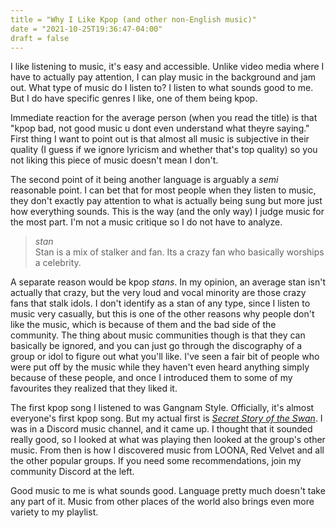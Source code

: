 ```yaml
---
title = "Why I Like Kpop (and other non-English music)"
date = "2021-10-25T19:36:47-04:00"
draft = false
---
```


I like listening to music, it's easy and accessible. Unlike video media where I
have to actually pay attention, I can play music in the background and jam out.
What type of music do I listen to? I listen to what sounds good to me. But I do
have specific genres I like, one of them being kpop.

Immediate reaction for the average person (when you read the title) is that
"kpop bad, not good music u dont even understand what theyre saying."
First thing I want to point out is that almost all music is subjective in their
quality (I guess if we ignore lyricism and whether that's top quality) so you not
liking this piece of music doesn't mean I don't.

The second point of it being another language is arguably a *semi* reasonable point.
I can bet that for most people when they listen to music, they don't exactly pay
attention to what is actually being sung but more just how everything sounds. This
is the way (and the only way) I judge music for the most part. I'm not a music critique
so I do not have to analyze.

> *stan*  
Stan is a mix of stalker and fan. Its a crazy fan who basically worships a celebrity.

A separate reason would be kpop *stans*. In my opinion, an average stan isn't
actually that crazy, but the very loud and vocal minority are those crazy fans that
stalk idols. I don't identify as a stan of any type, since I listen to music very casually,
but this is one of the other reasons why people don't like the music, which is because
of them and the bad side of the community. The thing about music communities though
is that they can basically be ignored, and you can just go through the discography
of a group or idol to figure out what you'll like. I've seen a fair bit of people
who were put off by the music while they haven't even heard anything simply because
of these people, and once I introduced them to some of my favourites they realized
that they liked it.

The first kpop song I listened to was Gangnam Style. Officially, it's almost everyone's
first kpop song. But my actual first is [*Secret Story of the Swan*](https://www.youtube.com/watch?v=nnVjsos40qk).
I was in a Discord music channel, and it came up. I thought that it sounded really good,
so I looked at what was playing then looked at the group's other music. From then is how
I discovered music from LOONA, Red Velvet and all the other popular groups. If you
need some recommendations, join my community Discord at the left.

Good music to me is what sounds good. Language pretty much doesn't take any part of it.
Music from other places of the world also brings even more variety to my playlist.
